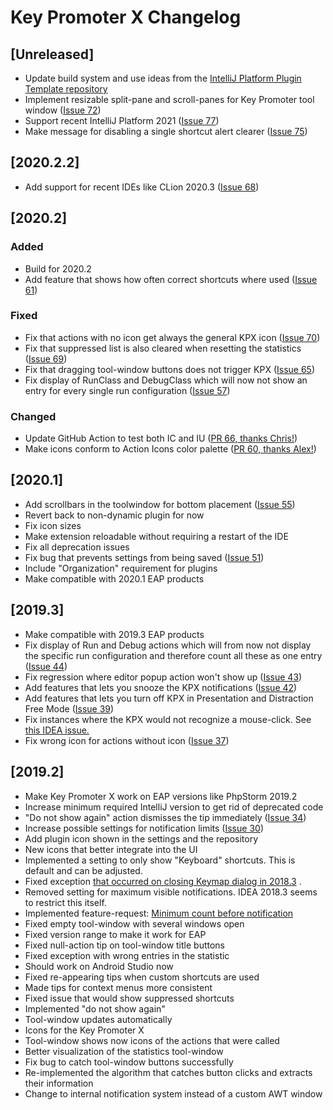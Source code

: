 # Key Promoter X Changelog

## [Unreleased]

- Update build system and use ideas from the
  [IntelliJ Platform Plugin Template repository](https://github.com/JetBrains/intellij-platform-plugin-template)
- Implement resizable split-pane and scroll-panes for Key Promoter tool window
  ([Issue 72](https://github.com/halirutan/IntelliJ-Key-Promoter-X/issues/72))
- Support recent IntelliJ Platform 2021
  ([Issue 77](https://github.com/halirutan/IntelliJ-Key-Promoter-X/issues/77))
- Make message for disabling a single shortcut alert clearer
  ([Issue 75](https://github.com/halirutan/IntelliJ-Key-Promoter-X/issues/75))

## [2020.2.2]

- Add support for recent IDEs like CLion 2020.3
  ([Issue 68](https://github.com/halirutan/IntelliJ-Key-Promoter-X/issues/68))

## [2020.2]

### Added

- Build for 2020.2
- Add feature that shows how often correct shortcuts where
  used ([Issue 61](https://github.com/halirutan/IntelliJ-Key-Promoter-X/issues/61))

### Fixed

- Fix that actions with no icon get always the general KPX
  icon ([Issue 70](https://github.com/halirutan/IntelliJ-Key-Promoter-X/issues/70))
- Fix that suppressed list is also cleared when resetting the
  statistics ([Issue 69](https://github.com/halirutan/IntelliJ-Key-Promoter-X/issues/69))
- Fix that dragging tool-window buttons does not trigger
  KPX ([Issue 65](https://github.com/halirutan/IntelliJ-Key-Promoter-X/issues/65))
- Fix display of RunClass and DebugClass which will now not show an entry for every single run
  configuration ([Issue 57](https://github.com/halirutan/IntelliJ-Key-Promoter-X/issues/57))

### Changed

- Update GitHub Action to test both IC and
  IU ([PR 66, thanks Chris!](https://github.com/halirutan/IntelliJ-Key-Promoter-X/pull/66))
- Make icons conform to Action Icons color
  palette ([PR 60, thanks Alex!](https://github.com/halirutan/IntelliJ-Key-Promoter-X/pull/60))

## [2020.1]

- Add scrollbars in the toolwindow for bottom
  placement ([Issue 55](https://github.com/halirutan/IntelliJ-Key-Promoter-X/issues/55))
- Revert back to non-dynamic plugin for now
- Fix icon sizes
- Make extension reloadable without requiring a restart of the IDE
- Fix all deprecation issues
- Fix bug that prevents settings from being
  saved ([Issue 51](https://github.com/halirutan/IntelliJ-Key-Promoter-X/issues/51))
- Include "Organization" requirement for plugins
- Make compatible with 2020.1 EAP products

## [2019.3]

- Make compatible with 2019.3 EAP products
- Fix display of Run and Debug actions which will from now not display the specific run configuration and therefore
  count all these as one entry ([Issue 44](https://github.com/halirutan/IntelliJ-Key-Promoter-X/issues/44))
- Fix regression where editor popup action won't show
  up ([Issue 43](https://github.com/halirutan/IntelliJ-Key-Promoter-X/issues/42))
- Add features that lets you snooze the KPX
  notifications ([Issue 42](https://github.com/halirutan/IntelliJ-Key-Promoter-X/issues/42))
- Add features that lets you turn off KPX in Presentation and Distraction Free
  Mode ([Issue 39](https://github.com/halirutan/IntelliJ-Key-Promoter-X/issues/39))
- Fix instances where the KPX would not recognize a mouse-click.
  See [this IDEA issue.](https://youtrack.jetbrains.com/issue/IDEA-219133)
- Fix wrong icon for actions without icon ([Issue 37](https://github.com/halirutan/IntelliJ-Key-Promoter-X/issues/37))

## [2019.2]

- Make Key Promoter X work on EAP versions like PhpStorm 2019.2
- Increase minimum required IntelliJ version to get rid of deprecated code
- "Do not show again" action dismisses the tip
  immediately ([Issue 34](https://github.com/halirutan/IntelliJ-Key-Promoter-X/issues/34))
- Increase possible settings for notification limits
  ([Issue 30](https://github.com/halirutan/IntelliJ-Key-Promoter-X/issues/30))
- Add plugin icon shown in the settings and the repository
- New icons that better integrate into the UI
- Implemented a setting to only show "Keyboard" shortcuts. This is default and can be adjusted.
- Fixed
  exception [that occurred on closing Keymap dialog in 2018.3](https://github.com/halirutan/IntelliJ-Key-Promoter-X/issues/27)
  .
- Removed setting for maximum visible notifications. IDEA 2018.3 seems to restrict this itself.
- Implemented feature-request:
  [Minimum count before notification](https://github.com/halirutan/IntelliJ-Key-Promoter-X/issues/20#event-1720427835)
- Fixed empty tool-window with several windows open
- Fixed version range to make it work for EAP
- Fixed null-action tip on tool-window title buttons
- Fixed exception with wrong entries in the statistic
- Should work on Android Studio now
- Fixed re-appearing tips when custom shortcuts are used
- Made tips for context menus more consistent
- Fixed issue that would show suppressed shortcuts
- Implemented "do not show again"
- Tool-window updates automatically
- Icons for the Key Promoter X
- Tool-window shows now icons of the actions that were called
- Better visualization of the statistics tool-window
- Fix bug to catch tool-window buttons successfully
- Re-implemented the algorithm that catches button clicks and extracts their information
- Change to internal notification system instead of a custom AWT window
